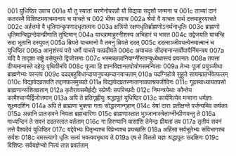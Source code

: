 001	युधिष्ठिर उवाच
001a	यौ तु स्यातां चरणेनोपपन्नौ यौ विद्यया सदृशौ जन्मना च
001c	ताभ्यां दानं कतरस्मै विशिष्टमयाचमानाय च याचते च
002	भीष्म उवाच
002a	श्रेयो वै याचतः पार्थ दत्तमाहुरयाचते
002c	अर्हत्तमो वै धृतिमान्कृपणादधृतात्मनः
003a	क्षत्रियो रक्षणधृतिर्ब्राह्मणोऽनर्थनाधृतिः
003c	ब्राह्मणो धृतिमान्विद्वान्देवान्प्रीणाति तुष्टिमान्
004a	याच्ञामाहुरनीशस्य अभिहारं च भारत
004c	उद्वेजयति याचन्हि सदा भूतानि दस्युवत्
005a	म्रियते याचमानो वै तमनु म्रियते ददत्
005c	ददत्सञ्जीवयत्येनमात्मानं च युधिष्ठिर
006a	आनृशंस्यं परो धर्मो याचते यत्प्रदीयते
006c	अयाचतः सीदमानान्सर्वोपायैर्निमन्त्रय
007a	यदि वै तादृशा राष्ट्रे वसेयुस्ते द्विजोत्तमाः
007c	भस्मच्छन्नानिवाग्नींस्तान्बुध्येथास्त्वं प्रयत्नतः
008a	तपसा दीप्यमानास्ते दहेयुः पृथिवीमपि
008c	पूज्या हि ज्ञानविज्ञानतपोयोगसमन्विताः
009a	तेभ्यः पूजां प्रयुञ्जीथा ब्राह्मणेभ्यः परन्तप
009c	ददद्बहुविधान्दायानुपच्छन्दानयाचताम्
010a	यदग्निहोत्रे सुहुते सायम्प्रातर्भवेत्फलम्
010c	विद्यावेदव्रतवति तद्दानफलमुच्यते
011a	विद्यावेदव्रतस्नातानव्यपाश्रयजीविनः
011c	गूढस्वाध्यायतपसो ब्राह्मणान्संशितव्रतान्
012a	कृतैरावसथैर्हृद्यैः सप्रेष्यैः सपरिच्छदैः
012c	निमन्त्रयेथाः कौन्तेय कामैश्चान्यैर्द्विजोत्तमान्
013a	अपि ते प्रतिगृह्णीयुः श्रद्धापूतं युधिष्ठिर
013c	कार्यमित्येव मन्वाना धर्मज्ञाः सूक्ष्मदर्शिनः
014a	अपि ते ब्राह्मणा भुक्त्वा गताः सोद्धरणान्गृहान्
014c	येषां दाराः प्रतीक्षन्ते पर्जन्यमिव कर्षकाः
015a	अन्नानि प्रातःसवने नियता ब्रह्मचारिणः
015c	ब्राह्मणास्तात भुञ्जानास्त्रेताग्नीन्प्रीणयन्तु ते
016a	माध्यन्दिनं ते सवनं ददतस्तात वर्तताम्
016c	गा हिरण्यानि वासांसि तेनेन्द्रः प्रीयतां तव
017a	तृतीयं सवनं तत्ते वैश्वदेवं युधिष्ठिर
017c	यद्देवेभ्यः पितृभ्यश्च विप्रेभ्यश्च प्रयच्छसि
018a	अहिंसा सर्वभूतेभ्यः संविभागश्च सर्वशः
018c	दमस्त्यागो धृतिः सत्यं भवत्ववभृथाय ते
019a	एष ते विततो यज्ञः श्रद्धापूतः सदक्षिणः
019c	विशिष्टः सर्वयज्ञेभ्यो नित्यं तात प्रवर्तताम्
